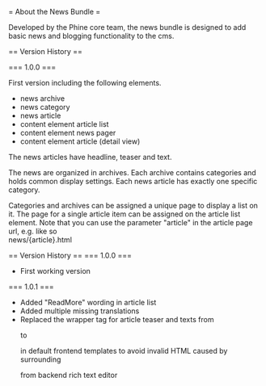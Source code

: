 = About the News Bundle =

Developed by the Phine core team, the news bundle is designed to add basic news
and blogging functionality to the cms.


== Version History ==

=== 1.0.0 ===

First version including the following elements.

* news archive
* news category
* news article
* content element article list
* content element news pager
* content element article (detail view)

The news articles have headline, teaser and text.

The news are organized in archives. Each archive contains categories
and holds common display settings. Each news article has exactly one specific
category.

Categories and archives can be assigned a unique page to display a list on it.
The page for a single article item can be assigned on the article list element.
Note that you can use the parameter "article" in the article page url, e.g. like so  
news/{article}.html

== Version History ==
=== 1.0.0  ===
 - First working version

=== 1.0.1 ===
  - Added "ReadMore" wording in article list
  - Added multiple missing translations
  - Replaced the wrapper tag for article teaser and texts from <p> to <div>
    in default frontend templates to avoid invalid HTML caused by surrounding <p> from backend rich text editor 